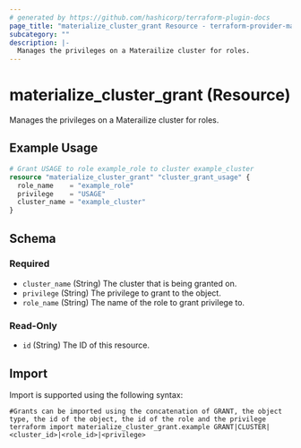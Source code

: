 ```yaml
---
# generated by https://github.com/hashicorp/terraform-plugin-docs
page_title: "materialize_cluster_grant Resource - terraform-provider-materialize"
subcategory: ""
description: |-
  Manages the privileges on a Materailize cluster for roles.
---
```


# materialize_cluster_grant (Resource)

Manages the privileges on a Materailize cluster for roles.

## Example Usage

```terraform
# Grant USAGE to role example_role to cluster example_cluster
resource "materialize_cluster_grant" "cluster_grant_usage" {
  role_name    = "example_role"
  privilege    = "USAGE"
  cluster_name = "example_cluster"
}
```

<!-- schema generated by tfplugindocs -->
## Schema

### Required

- `cluster_name` (String) The cluster that is being granted on.
- `privilege` (String) The privilege to grant to the object.
- `role_name` (String) The name of the role to grant privilege to.

### Read-Only

- `id` (String) The ID of this resource.

## Import

Import is supported using the following syntax:

```shell
#Grants can be imported using the concatenation of GRANT, the object type, the id of the object, the id of the role and the privilege 
terraform import materialize_cluster_grant.example GRANT|CLUSTER|<cluster_id>|<role_id>|<privilege>
```
